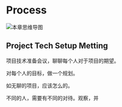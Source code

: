 # Process

![本章思维导图](images/ch4-mindset.jpg)

## Project Tech Setup Metting

项目技术准备会议，聊聊每个人对于项目的期望。


对每个人的目标，做一个规划。

如无聊的项目，应该怎么的。

不同的人，需要有不同的对待。观察，并

## 

